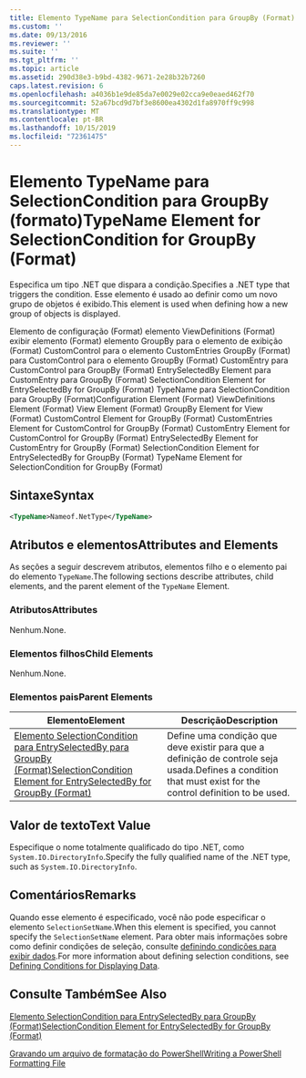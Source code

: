 ```yaml
---
title: Elemento TypeName para SelectionCondition para GroupBy (Format) | Microsoft Docs
ms.custom: ''
ms.date: 09/13/2016
ms.reviewer: ''
ms.suite: ''
ms.tgt_pltfrm: ''
ms.topic: article
ms.assetid: 290d38e3-b9bd-4382-9671-2e28b32b7260
caps.latest.revision: 6
ms.openlocfilehash: a4036b1e9de85da7e0029e02cca9e0eaed462f70
ms.sourcegitcommit: 52a67bcd9d7bf3e8600ea4302d1fa8970ff9c998
ms.translationtype: MT
ms.contentlocale: pt-BR
ms.lasthandoff: 10/15/2019
ms.locfileid: "72361475"
---
```

# <a name="typename-element-for-selectioncondition-for-groupby-format"></a><span data-ttu-id="ff838-102">Elemento TypeName para SelectionCondition para GroupBy (formato)</span><span class="sxs-lookup"><span data-stu-id="ff838-102">TypeName Element for SelectionCondition for GroupBy (Format)</span></span>

<span data-ttu-id="ff838-103">Especifica um tipo .NET que dispara a condição.</span><span class="sxs-lookup"><span data-stu-id="ff838-103">Specifies a .NET type that triggers the condition.</span></span> <span data-ttu-id="ff838-104">Esse elemento é usado ao definir como um novo grupo de objetos é exibido.</span><span class="sxs-lookup"><span data-stu-id="ff838-104">This element is used when defining how a new group of objects is displayed.</span></span>

<span data-ttu-id="ff838-105">Elemento de configuração (Format) elemento ViewDefinitions (Format) exibir elemento (Format) elemento GroupBy para o elemento de exibição (Format) CustomControl para o elemento CustomEntries GroupBy (Format) para CustomControl para o elemento GroupBy (Format) CustomEntry para CustomControl para GroupBy (Format) EntrySelectedBy Element para CustomEntry para GroupBy (Format) SelectionCondition Element for EntrySelectedBy for GroupBy (Format) TypeName para SelectionCondition para GroupBy (Format)</span><span class="sxs-lookup"><span data-stu-id="ff838-105">Configuration Element (Format) ViewDefinitions Element (Format) View Element (Format) GroupBy Element for View (Format) CustomControl Element for GroupBy (Format) CustomEntries Element for CustomControl for GroupBy (Format) CustomEntry Element for CustomControl for GroupBy (Format) EntrySelectedBy Element for CustomEntry for GroupBy (Format) SelectionCondition Element for EntrySelectedBy for GroupBy (Format) TypeName Element for SelectionCondition for GroupBy  (Format)</span></span>

## <a name="syntax"></a><span data-ttu-id="ff838-106">Sintaxe</span><span class="sxs-lookup"><span data-stu-id="ff838-106">Syntax</span></span>

```xml
<TypeName>Nameof.NetType</TypeName>

```

## <a name="attributes-and-elements"></a><span data-ttu-id="ff838-107">Atributos e elementos</span><span class="sxs-lookup"><span data-stu-id="ff838-107">Attributes and Elements</span></span>

<span data-ttu-id="ff838-108">As seções a seguir descrevem atributos, elementos filho e o elemento pai do elemento `TypeName`.</span><span class="sxs-lookup"><span data-stu-id="ff838-108">The following sections describe attributes, child elements, and the parent element of the `TypeName` Element.</span></span>

### <a name="attributes"></a><span data-ttu-id="ff838-109">Atributos</span><span class="sxs-lookup"><span data-stu-id="ff838-109">Attributes</span></span>

<span data-ttu-id="ff838-110">Nenhum.</span><span class="sxs-lookup"><span data-stu-id="ff838-110">None.</span></span>

### <a name="child-elements"></a><span data-ttu-id="ff838-111">Elementos filhos</span><span class="sxs-lookup"><span data-stu-id="ff838-111">Child Elements</span></span>

<span data-ttu-id="ff838-112">Nenhum.</span><span class="sxs-lookup"><span data-stu-id="ff838-112">None.</span></span>

### <a name="parent-elements"></a><span data-ttu-id="ff838-113">Elementos pais</span><span class="sxs-lookup"><span data-stu-id="ff838-113">Parent Elements</span></span>

|<span data-ttu-id="ff838-114">Elemento</span><span class="sxs-lookup"><span data-stu-id="ff838-114">Element</span></span>|<span data-ttu-id="ff838-115">Descrição</span><span class="sxs-lookup"><span data-stu-id="ff838-115">Description</span></span>|
|-------------|-----------------|
|[<span data-ttu-id="ff838-116">Elemento SelectionCondition para EntrySelectedBy para GroupBy (Format)</span><span class="sxs-lookup"><span data-stu-id="ff838-116">SelectionCondition Element for EntrySelectedBy for GroupBy (Format)</span></span>](./selectioncondition-element-for-entryselectedby-for-groupby-format.md)|<span data-ttu-id="ff838-117">Define uma condição que deve existir para que a definição de controle seja usada.</span><span class="sxs-lookup"><span data-stu-id="ff838-117">Defines a condition that must exist for the control definition to be used.</span></span>|

## <a name="text-value"></a><span data-ttu-id="ff838-118">Valor de texto</span><span class="sxs-lookup"><span data-stu-id="ff838-118">Text Value</span></span>

<span data-ttu-id="ff838-119">Especifique o nome totalmente qualificado do tipo .NET, como `System.IO.DirectoryInfo`.</span><span class="sxs-lookup"><span data-stu-id="ff838-119">Specify the fully qualified name of the .NET type, such as `System.IO.DirectoryInfo`.</span></span>

## <a name="remarks"></a><span data-ttu-id="ff838-120">Comentários</span><span class="sxs-lookup"><span data-stu-id="ff838-120">Remarks</span></span>

<span data-ttu-id="ff838-121">Quando esse elemento é especificado, você não pode especificar o elemento `SelectionSetName`.</span><span class="sxs-lookup"><span data-stu-id="ff838-121">When this element is specified, you cannot specify the `SelectionSetName` element.</span></span> <span data-ttu-id="ff838-122">Para obter mais informações sobre como definir condições de seleção, consulte [definindo condições para exibir dados](./defining-conditions-for-displaying-data.md).</span><span class="sxs-lookup"><span data-stu-id="ff838-122">For more information about defining selection conditions, see [Defining Conditions for Displaying Data](./defining-conditions-for-displaying-data.md).</span></span>

## <a name="see-also"></a><span data-ttu-id="ff838-123">Consulte Também</span><span class="sxs-lookup"><span data-stu-id="ff838-123">See Also</span></span>

[<span data-ttu-id="ff838-124">Elemento SelectionCondition para EntrySelectedBy para GroupBy (Format)</span><span class="sxs-lookup"><span data-stu-id="ff838-124">SelectionCondition Element for EntrySelectedBy for GroupBy (Format)</span></span>](./selectioncondition-element-for-entryselectedby-for-groupby-format.md)

[<span data-ttu-id="ff838-125">Gravando um arquivo de formatação do PowerShell</span><span class="sxs-lookup"><span data-stu-id="ff838-125">Writing a PowerShell Formatting File</span></span>](./writing-a-powershell-formatting-file.md)
